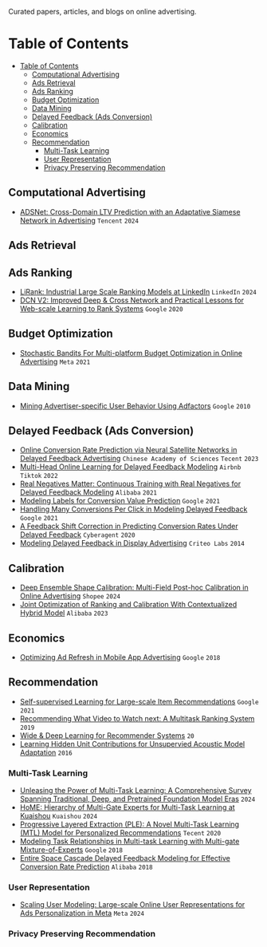 Curated papers, articles, and blogs on online advertising.

# Table of Contents

- [Table of Contents](#table-of-contents)
  - [Computational Advertising](#computational-advertising)
  - [Ads Retrieval](#ads-retrieval)
  - [Ads Ranking](#ads-ranking)
  - [Budget Optimization](#budget-optimization)
  - [Data Mining](#data-mining)
  - [Delayed Feedback (Ads Conversion)](#delayed-feedback-ads-conversion)
  - [Calibration](#calibration)
  - [Economics](#economics)
  - [Recommendation](#recommendation)
    - [Multi-Task Learning](#multi-task-learning)
    - [User Representation](#user-representation)
    - [Privacy Preserving Recommendation](#privacy-preserving-recommendation)


## Computational Advertising

- [ADSNet: Cross-Domain LTV Prediction with an Adaptative Siamese Network in Advertising](https://arxiv.org/pdf/2406.10517) `Tencent` `2024`

## Ads Retrieval

## Ads Ranking

- [LiRank: Industrial Large Scale Ranking Models at LinkedIn](https://arxiv.org/pdf/2402.06859) `LinkedIn` `2024`
- [DCN V2: Improved Deep & Cross Network and Practical Lessons for Web-scale Learning to Rank Systems](https://arxiv.org/pdf/2008.13535) `Google` `2020`

## Budget Optimization

- [Stochastic Bandits For Multi-platform Budget Optimization in Online Advertising](https://research.facebook.com/file/666618797638407/Stochastic-bandits-for-multi-platform-budget-optimization-in-online-advertising.pdf) `Meta` `2021`

## Data Mining

- [Mining Advertiser-specific User Behavior Using Adfactors](https://citeseerx.ist.psu.edu/document?repid=rep1&type=pdf&doi=86260c16d8a2db7fffb06143bdbfd6eafc5a8e11) `Google` `2010`

## Delayed Feedback (Ads Conversion)

- [Online Conversion Rate Prediction via Neural Satellite Networks in Delayed Feedback Advertising](https://dl.acm.org/doi/pdf/10.1145/3539618.3591747) `Chinese Academy of Sciences` `Tecent` `2023`
- [Multi-Head Online Learning for Delayed Feedback Modeling](https://arxiv.org/pdf/2205.12406) `Airbnb` `Tiktok` `2022`
- [Real Negatives Matter: Continuous Training with Real Negatives for Delayed Feedback Modeling](https://arxiv.org/pdf/2104.14121) `Alibaba` `2021`
- [Modeling Labels for Conversion Value Prediction](http://papers.adkdd.org/2021/papers/adkdd21-badanidiyuru-modeling.pdf) `Google` `2021`
- [Handling Many Conversions Per Click in Modeling Delayed Feedback](https://arxiv.org/pdf/2101.02284) `Google` `2021`
- [A Feedback Shift Correction in Predicting Conversion Rates Under Delayed Feedback](https://arxiv.org/pdf/2002.02068) `Cyberagent` `2020`
- [Modeling Delayed Feedback in Display Advertising](https://wnzhang.net/share/rtb-papers/delayed-feedback.pdf) `Criteo Labs` `2014`

## Calibration

- [Deep Ensemble Shape Calibration: Multi-Field Post-hoc Calibration in Online Advertising](https://arxiv.org/pdf/2401.09507) `Shopee` `2024`
- [Joint Optimization of Ranking and Calibration With Contextualized Hybrid Model](https://arxiv.org/pdf/2208.06164) `Alibaba` `2023`

## Economics

- [Optimizing Ad Refresh in Mobile App Advertising](https://dl.acm.org/doi/pdf/10.1145/3178876.3186045) `Google` `2018`

## Recommendation

- [Self-supervised Learning for Large-scale Item Recommendations](https://dl.acm.org/doi/pdf/10.1145/3459637.3481952) `Google` `2021`
- [Recommending What Video to Watch next: A Multitask Ranking System](https://daiwk.github.io/assets/youtube-multitask.pdf) `2019`
- [Wide & Deep Learning for Recommender Systems](https://dl.acm.org/doi/pdf/10.1145/2988450.2988454) `20`
- [Learning Hidden Unit Contributions for Unsupervied Acoustic Model Adaptation](https://arxiv.org/pdf/1601.02828) `2016`

### Multi-Task Learning

- [Unleasing the Power of Multi-Task Learning: A Comprehensive Survey Spanning Traditional, Deep, and Pretrained Foundation Model Eras](https://arxiv.org/pdf/2404.18961) `2024` 
- [HoME: Hierarchy of Multi-Gate Experts for Multi-Task Learning at Kuaishou](https://arxiv.org/pdf/2408.05430) `Kuaishou` `2024` 
- [Progressive Layered Extraction (PLE): A Novel Multi-Task Learning (MTL) Model for Personalized Recommendations](https://github.com/tangxyw/RecSysPapers/blob/main/Multi-Task/%5B2020%5D%5BTencent%5D%5BPLE%5D%20Progressive%20Layered%20Extraction%20%28PLE%29%20-%20A%20Novel%20Multi-Task%20Learning%20%28MTL%29%20Model%20for%20Personalized%20Recommendations.pdf) `Tecent` `2020`
- [Modeling Task Relationships in Multi-task Learning with Multi-gate Mixture-of-Experts](https://dl.acm.org/doi/pdf/10.1145/3219819.3220007) `Google` `2018`
- [Entire Space Cascade Delayed Feedback Modeling for Effective Conversion Rate Prediction](https://arxiv.org/pdf/2308.04768) `Alibaba` `2018`

### User Representation

- [Scaling User Modeling: Large-scale Online User Representations for Ads Personalization in Meta](https://dl.acm.org/doi/pdf/10.1145/3589335.3648301) `Meta` `2024`

### Privacy Preserving Recommendation